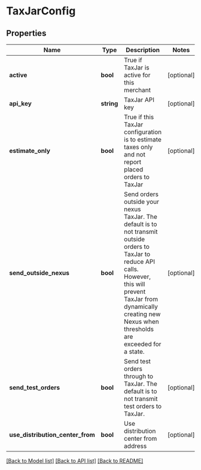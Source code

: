 # TaxJarConfig

## Properties
Name | Type | Description | Notes
------------ | ------------- | ------------- | -------------
**active** | **bool** | True if TaxJar is active for this merchant | [optional] 
**api_key** | **string** | TaxJar API key | [optional] 
**estimate_only** | **bool** | True if this TaxJar configuration is to estimate taxes only and not report placed orders to TaxJar | [optional] 
**send_outside_nexus** | **bool** | Send orders outside your nexus TaxJar.  The default is to not transmit outside orders to TaxJar to reduce API calls.  However, this will prevent TaxJar from dynamically creating new Nexus when thresholds are exceeded for a state. | [optional] 
**send_test_orders** | **bool** | Send test orders through to TaxJar.  The default is to not transmit test orders to TaxJar. | [optional] 
**use_distribution_center_from** | **bool** | Use distribution center from address | [optional] 

[[Back to Model list]](../README.md#documentation-for-models) [[Back to API list]](../README.md#documentation-for-api-endpoints) [[Back to README]](../README.md)


